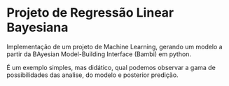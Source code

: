 # Projeto de Regressão Linear Bayesiana

Implementação de um projeto de Machine Learning, gerando um modelo a partir da BAyesian Model-Building Interface (Bambi) em python.

É um exemplo simples, mas didático, qual podemos observar a gama de possibilidades das analise, do modelo e posterior predição.
